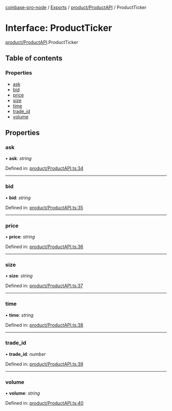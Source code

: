 [coinbase-pro-node](../README.md) / [Exports](../modules.md) / [product/ProductAPI](../modules/product_productapi.md) / ProductTicker

# Interface: ProductTicker

[product/ProductAPI](../modules/product_productapi.md).ProductTicker

## Table of contents

### Properties

- [ask](product_productapi.productticker.md#ask)
- [bid](product_productapi.productticker.md#bid)
- [price](product_productapi.productticker.md#price)
- [size](product_productapi.productticker.md#size)
- [time](product_productapi.productticker.md#time)
- [trade\_id](product_productapi.productticker.md#trade_id)
- [volume](product_productapi.productticker.md#volume)

## Properties

### ask

• **ask**: *string*

Defined in: [product/ProductAPI.ts:34](https://github.com/bennycode/coinbase-pro-node/blob/760c258/src/product/ProductAPI.ts#L34)

___

### bid

• **bid**: *string*

Defined in: [product/ProductAPI.ts:35](https://github.com/bennycode/coinbase-pro-node/blob/760c258/src/product/ProductAPI.ts#L35)

___

### price

• **price**: *string*

Defined in: [product/ProductAPI.ts:36](https://github.com/bennycode/coinbase-pro-node/blob/760c258/src/product/ProductAPI.ts#L36)

___

### size

• **size**: *string*

Defined in: [product/ProductAPI.ts:37](https://github.com/bennycode/coinbase-pro-node/blob/760c258/src/product/ProductAPI.ts#L37)

___

### time

• **time**: *string*

Defined in: [product/ProductAPI.ts:38](https://github.com/bennycode/coinbase-pro-node/blob/760c258/src/product/ProductAPI.ts#L38)

___

### trade\_id

• **trade\_id**: *number*

Defined in: [product/ProductAPI.ts:39](https://github.com/bennycode/coinbase-pro-node/blob/760c258/src/product/ProductAPI.ts#L39)

___

### volume

• **volume**: *string*

Defined in: [product/ProductAPI.ts:40](https://github.com/bennycode/coinbase-pro-node/blob/760c258/src/product/ProductAPI.ts#L40)
